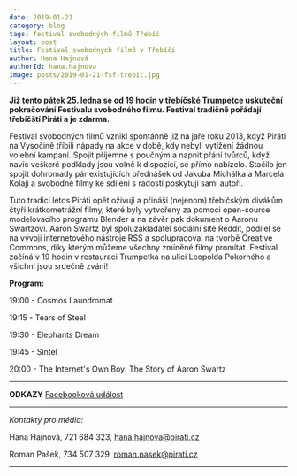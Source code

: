 ```yaml
---
date: 2019-01-21
category: blog
tags: festival svobodných filmů Třebíč 
layout: post
title: Festival svobodných filmů v Třebíči
author: Hana Hajnová
authorId: hana.hajnova    
image: posts/2019-01-21-fsf-trebic.jpg
---
```


**Již tento pátek 25. ledna se od 19 hodin v třebíčské Trumpetce uskuteční pokračování Festivalu svobodného filmu. Festival tradičně pořádají třebíčští Piráti a je zdarma.**

Festival svobodných filmů vznikl spontánně již na jaře roku 2013, když Piráti na Vysočině tříbili nápady na akce v době, kdy nebyli vytížení žádnou volební kampaní. Spojit příjemné s poučným a napnit přání tvůrců, když navíc veškeré podklady jsou volně k dispozici, se přímo nabízelo. Stačilo jen spojit dohromady pár existujících přednášek od Jakuba Michálka a Marcela Kolaji a svobodné filmy ke sdílení s radostí poskytují sami autoři. 

Tuto tradici letos Piráti opět oživují a přináší (nejenom) třebíčským divákům čtyři krátkometrážní filmy, které byly vytvořeny za pomoci open-source modelovacího programu Blender a na závěr pak dokument o Aaronu Swartzovi. Aaron Swartz byl spoluzakladatel sociální sítě Reddit, podílel se na vývoji internetového nástroje RSS a spolupracoval na tvorbě Creative Commons, díky kterým můžeme všechny zmíněné filmy promítat. Festival začíná v 19 hodin v restauraci Trumpetka na ulici Leopolda Pokorného a všichni jsou srdečně zváni!

**Program:**

19:00 - Cosmos Laundromat

19:15 - Tears of Steel

19:30 - Elephants Dream

19:45 - Sintel

20:00 - The Internet's Own Boy: The Story of Aaron Swartz

---
**ODKAZY**
[Facebooková událost](https://www.facebook.com/events/299475400911853/)

---

*Kontakty pro média:*

Hana Hajnová, 721 684 323, hana.hajnova@pirati.cz

Roman Pašek, 734 507 329, roman.pasek@pirati.cz

---
